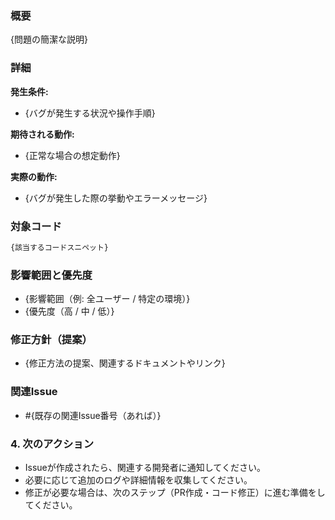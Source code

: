 ### 概要  
{問題の簡潔な説明}  

### 詳細  
**発生条件:**  
- {バグが発生する状況や操作手順}  

**期待される動作:**  
- {正常な場合の想定動作}  

**実際の動作:**  
- {バグが発生した際の挙動やエラーメッセージ}  

### 対象コード  
```python  
{該当するコードスニペット}  
```

### 影響範囲と優先度
- {影響範囲（例: 全ユーザー / 特定の環境）}
- {優先度（高 / 中 / 低）}

### 修正方針（提案）
- {修正方法の提案、関連するドキュメントやリンク}

### 関連Issue
- #{既存の関連Issue番号（あれば）}

### **4. 次のアクション**
- Issueが作成されたら、関連する開発者に通知してください。  
- 必要に応じて追加のログや詳細情報を収集してください。  
- 修正が必要な場合は、次のステップ（PR作成・コード修正）に進む準備をしてください。